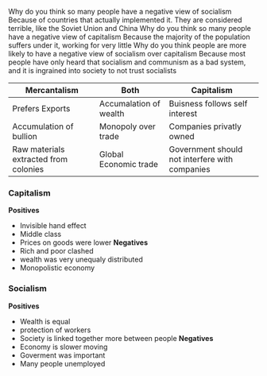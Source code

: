 
Why do you think so many people have a negative view of socialism
	Because of countries that actually implemented it. They are considered terrible, like the Soviet Union and China
Why do you think so many people have a negative view of capitalism
	Because the majority of the population suffers under it, working for very little
Why do you think people are more likely to have a negative view of socialism over capitalism
	Because most people have only heard that socialism and communism as a bad system, and it is ingrained into society to not trust socialists

| Mercantalism                         | Both                  | Capitalism        |
| ---                                  | ---                   |---                |
| Prefers Exports                      | Accumalation of wealth|Buisness follows self interest                  |
| Accumulation of bullion              | Monopoly over trade   |Companies privatly owned                  |
| Raw materials extracted from colonies| Global Economic trade |Government should not interfere with companies                   |

### Capitalism
**Positives**
- Invisible hand effect
- Middle class
- Prices on goods were lower
**Negatives**
- Rich and poor clashed
- wealth was very unequaly distributed
- Monopolistic economy

### Socialism
**Positives**
- Wealth is equal
- protection of workers
- Society is linked together more between people
**Negatives**
- Economy is slower moving
- Goverment was important
-  Many people unemployed